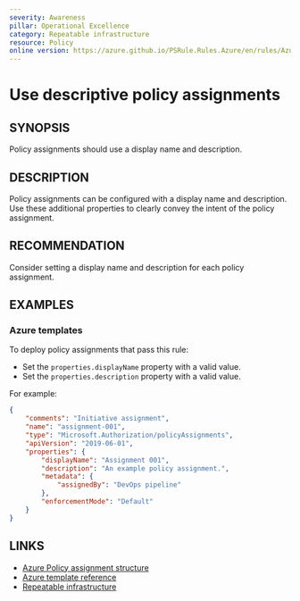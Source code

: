 ```yaml
---
severity: Awareness
pillar: Operational Excellence
category: Repeatable infrastructure
resource: Policy
online version: https://azure.github.io/PSRule.Rules.Azure/en/rules/Azure.Policy.AssignmentDescriptors/
---
```


# Use descriptive policy assignments

## SYNOPSIS

Policy assignments should use a display name and description.

## DESCRIPTION

Policy assignments can be configured with a display name and description.
Use these additional properties to clearly convey the intent of the policy assignment.

## RECOMMENDATION

Consider setting a display name and description for each policy assignment.

## EXAMPLES

### Azure templates

To deploy policy assignments that pass this rule:

- Set the `properties.displayName` property with a valid value.
- Set the `properties.description` property with a valid value.

For example:

```json
{
    "comments": "Initiative assignment",
    "name": "assignment-001",
    "type": "Microsoft.Authorization/policyAssignments",
    "apiVersion": "2019-06-01",
    "properties": {
        "displayName": "Assignment 001",
        "description": "An example policy assignment.",
        "metadata": {
            "assignedBy": "DevOps pipeline"
        },
        "enforcementMode": "Default"
    }
}
```

## LINKS

- [Azure Policy assignment structure](https://docs.microsoft.com/azure/governance/policy/concepts/assignment-structure)
- [Azure template reference](https://docs.microsoft.com/azure/templates/microsoft.authorization/policyassignments)
- [Repeatable infrastructure](https://docs.microsoft.com/azure/architecture/framework/devops/automation-infrastructure)
